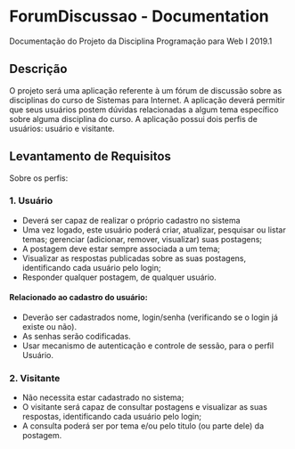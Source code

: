 # ForumDiscussao - Documentation
Documentação do Projeto da Disciplina Programação para Web I 2019.1

## Descrição
 O projeto será uma aplicação referente à um fórum de discussão sobre as disciplinas do curso de Sistemas para Internet. A aplicação deverá permitir que seus usuários postem dúvidas relacionadas a algum tema específico sobre alguma disciplina do curso. A aplicação possui dois perfis de usuários: usuário e visitante. </p>

## Levantamento de Requisitos

Sobre os perfis: 
 
### 1. Usuário

* Deverá ser capaz de realizar o próprio cadastro no sistema
* Uma vez logado, este usuário poderá criar, atualizar, pesquisar ou listar temas; gerenciar (adicionar, remover, visualizar) suas postagens;
* A postagem deve estar sempre associada a um tema;
* Visualizar as respostas publicadas sobre as suas postagens, identificando cada usuário pelo login;
* Responder qualquer postagem, de qualquer usuário.

 #### Relacionado ao cadastro do usuário:

* Deverão ser cadastrados nome, login/senha (verificando se o login já existe ou não).
* As senhas serão codificadas.
* Usar mecanismo de autenticação e controle de sessão, para o perfil Usuário.

### 2. Visitante

* Não necessita estar cadastrado no sistema;
* O visitante será capaz de consultar postagens e visualizar as suas respostas, identificando cada usuário pelo login;
* A consulta poderá ser por tema e/ou pelo titulo (ou parte dele) da postagem.
